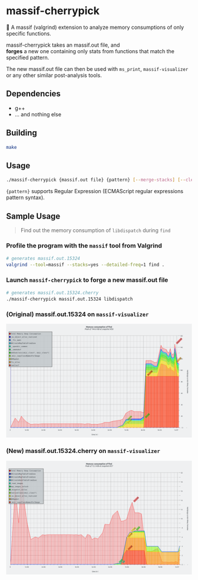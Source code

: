 # massif-cherrypick

🍒 A massif (valgrind) extension to analyze memory consumptions of only specific functions.

massif-cherrypick takes an massif.out file, and  
**forges** a new one containing only stats from functions that match the specified pattern.

The new massif.out file can then be used with `ms_print`, `massif-visualizer` or any other similar post-analysis tools.

## Dependencies

- g++
- ... and nothing else


## Building

```bash
make
```


## Usage

```bash
./massif-cherrypick {massif.out file} {pattern} [--merge-stacks] [--clear-heap-extra]
```

`{pattern}` supports Regular Expression (ECMAScript regular expressions pattern syntax).


## Sample Usage

> Find out the memory consumption of `libdispatch` during `find`

### Profile the program with the `massif` tool from Valgrind
```bash
# generates massif.out.15324
valgrind --tool=massif --stacks=yes --detailed-freq=1 find .
```

### Launch `massif-cherrypick` to forge a new massif.out file
```bash
# generates massif.out.15324.cherry
./massif-cherrypick massif.out.15324 libdispatch
```

### (Original) massif.out.15324 on `massif-visualizer`

![massif.out.15324 on massif-visualizer](assets/pic_massif.out.15324.png)

### (New) massif.out.15324.cherry on `massif-visualizer`

![massif.out.15324.cherry on massif-visualizer](assets/pic_massif.out.15324.cherry.png)

